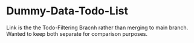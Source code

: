 # Dummy-Data-Todo-List

Link is the the Todo-Filtering Bracnh rather than merging to main branch.  Wanted to keep both separate for comparison purposes.
